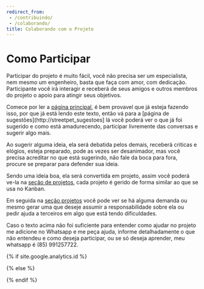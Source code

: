 ```yaml
---
redirect_from: 
 - /contribuindo/
 - /colaborando/
title: Colaborando com o Projeto
---
```

Como Participar
===============

Participar do projeto é muito fácil, você não precisa ser um especialista, nem mesmo um engenheiro, basta que faça com amor, com dedicação. Participante você irá interagir e receberá de seus amigos e outros membros do projeto o apoio para atingir seus objetivos.

Comece por ler a [página principal](http://bit.ly/streetpet_web1), é bem provavel que já esteja fazendo isso, por que já está lendo este texto, então vá para a [página de sugestões](http://streetpet_sugestoes] lá você poderá ver o que já foi sugerido e como está amadurecendo, participar livremente das conversas e sugerir algo mais.

Ao sugerir alguma ideia, ela será debatida pelos demais, receberá criticas e elógios, esteja preparado, pode as vezes ser desanimador, mas você precisa acreditar no que está sugerindo, não fale da boca para fora, procure se preparar para defender sua ideia.

Sendo uma ideia boa, ela será convertida em projeto, assim você poderá ve-la na [seção de projetos](http://bit.ly/streetpet_projetos), cada projeto é gerido de forma similar ao que se usa no Kanban.

Em seguida na [seção projetos](http://bit.ly/streetpet_projetos) você pode ver se há alguma demanda ou mesmo gerar uma que deseje assumir a responsabilidade sobre ela ou pedir ajuda a terceiros em algo que está tendo dificuldades.

Caso o texto acima não foi suficiente para entender como ajudar no projeto me adicione no Whatsapp e me peça ajuda, informe detalhadamente o que não entendeu e como deseja participar, ou se só deseja aprender, meu whatsapp é (85) 991257722.

{% if site.google.analytics.id %} 
<!-- google analytics -->
<script>
(function(i,s,o,g,r,a,m){i['GoogleAnalyticsObject']=r;i[r]=i[r]||function(){
 (i[r].q=i[r].q||[]).push(arguments)},i[r].l=1*new Date();a=s.createElement(o),
 m=s.getElementsByTagName(o)[0];a.async=1;a.src=g;m.parentNode.insertBefore(a,m)
 })(window,document,'script','//www.google-analytics.com/analytics.js','ga');
ga('create', '{{ site.google.analytics.id }}', '{%if site.google.analytics.domain %}{{ site.google.analytics.domain }}{% else %}auto{% endif %}');
ga('require', 'displayfeatures');
ga('send', 'pageview');
</script>
<!-- fim google analytics -->
{% else %}
<!-- sem google analytics -->
{% endif %}
